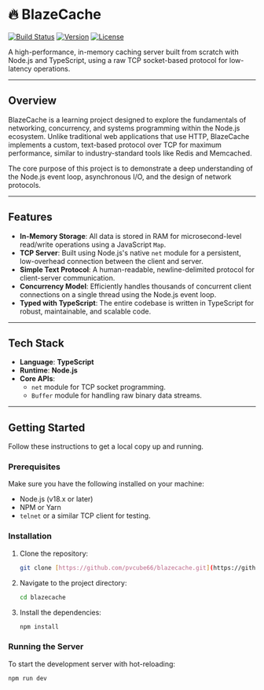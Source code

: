 # 🔥 BlazeCache

[![Build Status](https://img.shields.io/badge/build-passing-brightgreen)](https://github.com/) [![Version](https://img.shields.io/badge/version-1.0.0-blue)](https://github.com/) [![License](https://img.shields.io/badge/license-MIT-orange)](https://github.com/)

A high-performance, in-memory caching server built from scratch with Node.js and TypeScript, using a raw TCP socket-based protocol for low-latency operations.

---

## Overview

BlazeCache is a learning project designed to explore the fundamentals of networking, concurrency, and systems programming within the Node.js ecosystem. Unlike traditional web applications that use HTTP, BlazeCache implements a custom, text-based protocol over TCP for maximum performance, similar to industry-standard tools like Redis and Memcached.

The core purpose of this project is to demonstrate a deep understanding of the Node.js event loop, asynchronous I/O, and the design of network protocols.

---

## Features

-   **In-Memory Storage**: All data is stored in RAM for microsecond-level read/write operations using a JavaScript `Map`.
-   **TCP Server**: Built using Node.js's native `net` module for a persistent, low-overhead connection between the client and server.
-   **Simple Text Protocol**: A human-readable, newline-delimited protocol for client-server communication.
-   **Concurrency Model**: Efficiently handles thousands of concurrent client connections on a single thread using the Node.js event loop.
-   **Typed with TypeScript**: The entire codebase is written in TypeScript for robust, maintainable, and scalable code.

---

## Tech Stack

-   **Language**: **TypeScript**
-   **Runtime**: **Node.js**
-   **Core APIs**:
    -   `net` module for TCP socket programming.
    -   `Buffer` module for handling raw binary data streams.

---

## Getting Started

Follow these instructions to get a local copy up and running.

### Prerequisites

Make sure you have the following installed on your machine:
-   Node.js (v18.x or later)
-   NPM or Yarn
-   `telnet` or a similar TCP client for testing.

### Installation

1.  Clone the repository:
    ```sh
    git clone [https://github.com/pvcube66/blazecache.git](https://github.com/pvcube66/blazecache.git)
    ```
2.  Navigate to the project directory:
    ```sh
    cd blazecache
    ```
3.  Install the dependencies:
    ```sh
    npm install
    ```

### Running the Server

To start the development server with hot-reloading:
```sh
npm run dev